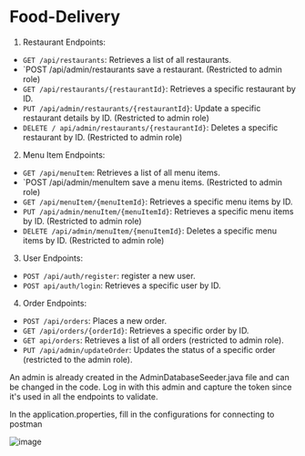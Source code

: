 # Food-Delivery
1. Restaurant Endpoints:
-	`GET /api/restaurants`: Retrieves a list of all restaurants.
-	`POST /api/admin/restaurants save a restaurant. (Restricted to admin role)
-	`GET /api/restaurants/{restaurantId}`: Retrieves a specific restaurant by ID.
-	`PUT /api/admin/restaurants/{restaurantId}`: Update a specific restaurant details by ID. (Restricted to admin role)
-	`DELETE / api/admin/restaurants/{restaurantId}`: Deletes a specific restaurant by ID. (Restricted to admin role)

   
2. Menu Item Endpoints:
-	`GET /api/menuItem`: Retrieves a list of all menu items.
-	`POST /api/admin/menuItem save a menu items. (Restricted to admin role)
-	`GET /api/menuItem/{menuItemId}`: Retrieves a specific menu items by ID.
-	`PUT /api/admin/menuItem/{menuItemId}`: Retrieves a specific menu items by ID. (Restricted to admin role)
-	`DELETE /api/admin/menuItem/{menuItemId}`: Deletes a specific menu items by ID. (Restricted to admin role)

3. User Endpoints:
-	`POST /api/auth/register`: register a new user.
-	`POST api/auth/login`: Retrieves a specific user by ID.

4. Order Endpoints:
-	`POST /api/orders`: Places a new order.
-	`GET /api/orders/{orderId}`: Retrieves a specific order by ID.
-	`GET api/orders`: Retrieves a list of all orders (restricted to admin role).
-	`PUT /api/admin/updateOrder`: Updates the status of a specific order (restricted to the admin role).

An admin is already created in the AdminDatabaseSeeder.java file and can be changed in the code. Log in with this admin and capture the token since it's used in all the endpoints to validate. 

In the application.properties, fill in the configurations for connecting to postman

![image](https://github.com/PapaGede/Food-Delivery/assets/49786086/72ae808f-51c2-4008-9818-334d5eb29b61)
